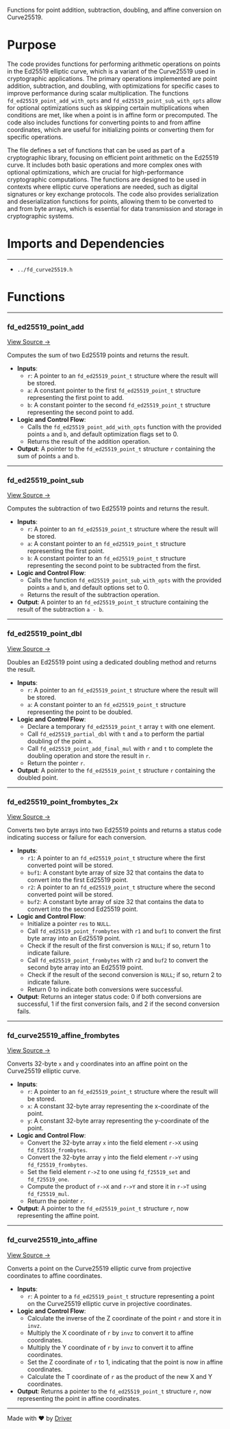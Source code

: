 <!--------------------------------------------------------------------------------->
<!-- IMPORTANT: This file is auto-generated by Driver (https://driver.ai). -------->
<!-- Manual edits may be overwritten on future commits. --------------------------->
<!--------------------------------------------------------------------------------->

Functions for point addition, subtraction, doubling, and affine conversion on Curve25519.

# Purpose
The code provides functions for performing arithmetic operations on points in the Ed25519 elliptic curve, which is a variant of the Curve25519 used in cryptographic applications. The primary operations implemented are point addition, subtraction, and doubling, with optimizations for specific cases to improve performance during scalar multiplication. The functions `fd_ed25519_point_add_with_opts` and `fd_ed25519_point_sub_with_opts` allow for optional optimizations such as skipping certain multiplications when conditions are met, like when a point is in affine form or precomputed. The code also includes functions for converting points to and from affine coordinates, which are useful for initializing points or converting them for specific operations.

The file defines a set of functions that can be used as part of a cryptographic library, focusing on efficient point arithmetic on the Ed25519 curve. It includes both basic operations and more complex ones with optional optimizations, which are crucial for high-performance cryptographic computations. The functions are designed to be used in contexts where elliptic curve operations are needed, such as digital signatures or key exchange protocols. The code also provides serialization and deserialization functions for points, allowing them to be converted to and from byte arrays, which is essential for data transmission and storage in cryptographic systems.
# Imports and Dependencies

---
- `../fd_curve25519.h`


# Functions

---
### fd\_ed25519\_point\_add<!-- {{#callable:fd_ed25519_point_add}} -->
[View Source →](<../../../../../../src/ballet/ed25519/ref/fd_curve25519.c#L95>)

Computes the sum of two Ed25519 points and returns the result.
- **Inputs**:
    - `r`: A pointer to an `fd_ed25519_point_t` structure where the result will be stored.
    - `a`: A constant pointer to the first `fd_ed25519_point_t` structure representing the first point to add.
    - `b`: A constant pointer to the second `fd_ed25519_point_t` structure representing the second point to add.
- **Logic and Control Flow**:
    - Calls the `fd_ed25519_point_add_with_opts` function with the provided points `a` and `b`, and default optimization flags set to 0.
    - Returns the result of the addition operation.
- **Output**: A pointer to the `fd_ed25519_point_t` structure `r` containing the sum of points `a` and `b`.


---
### fd\_ed25519\_point\_sub<!-- {{#callable:fd_ed25519_point_sub}} -->
[View Source →](<../../../../../../src/ballet/ed25519/ref/fd_curve25519.c#L182>)

Computes the subtraction of two Ed25519 points and returns the result.
- **Inputs**:
    - `r`: A pointer to an `fd_ed25519_point_t` structure where the result will be stored.
    - `a`: A constant pointer to an `fd_ed25519_point_t` structure representing the first point.
    - `b`: A constant pointer to an `fd_ed25519_point_t` structure representing the second point to be subtracted from the first.
- **Logic and Control Flow**:
    - Calls the function `fd_ed25519_point_sub_with_opts` with the provided points `a` and `b`, and default options set to 0.
    - Returns the result of the subtraction operation.
- **Output**: A pointer to an `fd_ed25519_point_t` structure containing the result of the subtraction `a - b`.


---
### fd\_ed25519\_point\_dbl<!-- {{#callable:fd_ed25519_point_dbl}} -->
[View Source →](<../../../../../../src/ballet/ed25519/ref/fd_curve25519.c#L193>)

Doubles an Ed25519 point using a dedicated doubling method and returns the result.
- **Inputs**:
    - `r`: A pointer to an `fd_ed25519_point_t` structure where the result will be stored.
    - `a`: A constant pointer to an `fd_ed25519_point_t` structure representing the point to be doubled.
- **Logic and Control Flow**:
    - Declare a temporary `fd_ed25519_point_t` array `t` with one element.
    - Call `fd_ed25519_partial_dbl` with `t` and `a` to perform the partial doubling of the point `a`.
    - Call `fd_ed25519_point_add_final_mul` with `r` and `t` to complete the doubling operation and store the result in `r`.
    - Return the pointer `r`.
- **Output**: A pointer to the `fd_ed25519_point_t` structure `r` containing the doubled point.


---
### fd\_ed25519\_point\_frombytes\_2x<!-- {{#callable:fd_ed25519_point_frombytes_2x}} -->
[View Source →](<../../../../../../src/ballet/ed25519/ref/fd_curve25519.c#L209>)

Converts two byte arrays into two Ed25519 points and returns a status code indicating success or failure for each conversion.
- **Inputs**:
    - ``r1``: A pointer to an `fd_ed25519_point_t` structure where the first converted point will be stored.
    - ``buf1``: A constant byte array of size 32 that contains the data to convert into the first Ed25519 point.
    - ``r2``: A pointer to an `fd_ed25519_point_t` structure where the second converted point will be stored.
    - ``buf2``: A constant byte array of size 32 that contains the data to convert into the second Ed25519 point.
- **Logic and Control Flow**:
    - Initialize a pointer `res` to `NULL`.
    - Call `fd_ed25519_point_frombytes` with `r1` and `buf1` to convert the first byte array into an Ed25519 point.
    - Check if the result of the first conversion is `NULL`; if so, return 1 to indicate failure.
    - Call `fd_ed25519_point_frombytes` with `r2` and `buf2` to convert the second byte array into an Ed25519 point.
    - Check if the result of the second conversion is `NULL`; if so, return 2 to indicate failure.
    - Return 0 to indicate both conversions were successful.
- **Output**: Returns an integer status code: 0 if both conversions are successful, 1 if the first conversion fails, and 2 if the second conversion fails.


---
### fd\_curve25519\_affine\_frombytes<!-- {{#callable:fd_curve25519_affine_frombytes}} -->
[View Source →](<../../../../../../src/ballet/ed25519/ref/fd_curve25519.c#L229>)

Converts 32-byte `x` and `y` coordinates into an affine point on the Curve25519 elliptic curve.
- **Inputs**:
    - `r`: A pointer to an `fd_ed25519_point_t` structure where the result will be stored.
    - `x`: A constant 32-byte array representing the x-coordinate of the point.
    - `y`: A constant 32-byte array representing the y-coordinate of the point.
- **Logic and Control Flow**:
    - Convert the 32-byte array `x` into the field element `r->X` using `fd_f25519_frombytes`.
    - Convert the 32-byte array `y` into the field element `r->Y` using `fd_f25519_frombytes`.
    - Set the field element `r->Z` to one using `fd_f25519_set` and `fd_f25519_one`.
    - Compute the product of `r->X` and `r->Y` and store it in `r->T` using `fd_f25519_mul`.
    - Return the pointer `r`.
- **Output**: A pointer to the `fd_ed25519_point_t` structure `r`, now representing the affine point.


---
### fd\_curve25519\_into\_affine<!-- {{#callable:fd_curve25519_into_affine}} -->
[View Source →](<../../../../../../src/ballet/ed25519/ref/fd_curve25519.c#L240>)

Converts a point on the Curve25519 elliptic curve from projective coordinates to affine coordinates.
- **Inputs**:
    - `r`: A pointer to a `fd_ed25519_point_t` structure representing a point on the Curve25519 elliptic curve in projective coordinates.
- **Logic and Control Flow**:
    - Calculate the inverse of the Z coordinate of the point `r` and store it in `invz`.
    - Multiply the X coordinate of `r` by `invz` to convert it to affine coordinates.
    - Multiply the Y coordinate of `r` by `invz` to convert it to affine coordinates.
    - Set the Z coordinate of `r` to 1, indicating that the point is now in affine coordinates.
    - Calculate the T coordinate of `r` as the product of the new X and Y coordinates.
- **Output**: Returns a pointer to the `fd_ed25519_point_t` structure `r`, now representing the point in affine coordinates.



---
Made with ❤️ by [Driver](https://www.driver.ai/)